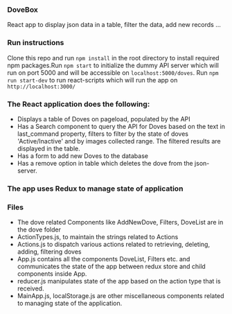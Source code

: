 ### DoveBox
React app to display json data in a table, filter the data, add new records ...

### Run instructions
Clone this repo and run `npm install` in the root directory to install required npm packages.Run `npm start` to initialize the dummy API server which will run on port 5000 and will be accessible on `localhost:5000/doves`.
Run `npm run start-dev` to run react-scripts which will run the app on `http://localhost:3000/`

### The React application does the following:

* Displays a table of Doves on pageload, populated by the API
* Has a Search component to query the API for Doves based on the text in last_command property, filters to filter by the state of doves 'Active/Inactive' and by images collected range. The filtered results are displayed in the table.
* Has a form to add new Doves to the database
* Has a remove option in table which deletes the dove from the json-server.

### The app uses Redux to manage state of application

### Files

* The dove related Components like AddNewDove, Filters, DoveList are in the dove folder
* ActionTypes.js, to maintain the strings related to Actions
* Actions.js to dispatch various actions related to retrieving, deleting, adding, filtering doves
* App.js contains all the components DoveList, Filters etc. and communicates the state of the app between redux store and child components inside App.
* reducer.js manipulates state of the app based on the action type that is received.
* MainApp.js, localStorage.js are other miscellaneous components related to managing state of the application.
